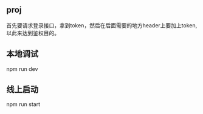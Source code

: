 ## proj
首先要请求登录接口，拿到token，然后在后面需要的地方header上要加上token,以此来达到鉴权目的。

## 本地调试
npm run dev

## 线上启动
npm run start
